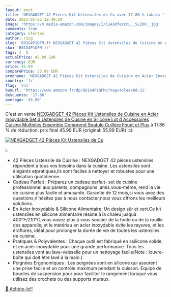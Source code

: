 ```yaml
---
layout: post
title: 'NEXGADGET 42 Pièces Kit Ustensiles de Cu avec 17.86 % rabais '
date: 2021-01-23 18:49:24
image: 'https://m.media-amazon.com/images/I/51AsRfezcPL._SL200_.jpg'
comments: true
category: ofertas
author: ring
slug: 'B01G4P1QFM-fr NEXGADGET 42 Pièces Kit Ustensiles de Cuisine en Acier...'
sku: 'B01G4P1QFM-fr'
tags: [  ]
actualPrice: 45.99 EUR
currency: EUR
price: 45.99
comparePrice: 55.99 EUR
prodname: 'NEXGADGET 42 Pièces Kit Ustensiles de Cuisine en Acier Inoxydable  Set d Ustensiles de Cusine en Silicone  Lot d Accessoires Cuisine  Multiples Ensemble Comprend Spatule  Cuillère  Fouet et Plus'
country: 'fr'
flag: '🇫🇷'
buyurl: 'https://www.amazon.fr/dp/B01G4P1QFM/?tag=tolees0d-21'
descuento: '17.86'
average: '45.99'
---
```


C'est en vente [NEXGADGET 42 Pièces Kit Ustensiles de Cuisine en Acier Inoxydable  Set d Ustensiles de Cusine en Silicone  Lot d Accessoires Cuisine  Multiples Ensemble Comprend Spatule  Cuillère  Fouet et Plus](https://www.amazon.fr/dp/B01G4P1QFM/?tag=tolees0d-21)  à  17.86 % de réduction, prix final  45.99 EUR (original: 55.99 EUR) ici:

[![NEXGADGET 42 Pièces Kit Ustensiles de Cu](https://m.media-amazon.com/images/I/51AsRfezcPL._SL200_.jpg)](https://www.amazon.fr/dp/B01G4P1QFM/?tag=tolees0d-21)

ℹ️:

- 42 Pièces Ustensile de Cuisine : NEXGADGET 42 pièces ustensiles répondent à tous vos besoins dans la cuisine. Les ustensiles sont élégants etpratiques,ils sont faciles à nettoyer et robustes pour une utilisation quotidienne.
- Cadeau Parfait : Préparez un cadeau parfait- set de cuisine professionnel aux parents, compagnons ,amis,vous-même, rend la vie de cuisine plus facile et amusante. Garantie de 12 mois,si vous avez des questions,n’hésitez pas à nous contacter,nous vous offrons les meilleurs solutions.
- En Acier Inoxydable & Silicone Alimentaire: Un design sûr et vert.Ce kit ustensiles en silicone alimentaire résiste à la chaleu jusquà 400°F/210°C,vous navez plus à vous soucier de la fonte ou de la rouille des appareils; et le matériau en acier inoxydable évite les rayures, et les éraflures, idéal pour prolonger la durée de vie de toutes les ustensiles de cuisine.
- Pratiques & Polyvalentes : Chaque outil est fabriqué en ssilicone solide, et en acier inoxydable pour une grande performance. Tous les ustensiles vont au lave-vaisselle pour un nettoyage facile(Note : louvre-boîte qui doit être lavé à la main.)
- Poignées Ergonomiques : Les poignées sont en silicone qui assurent une prise facile et un contrôle maximum pendant la cuisson. Equipé de boucles de suspension pour pour faciliter le rangement lorsque vous utilisez des crochets ou des supports muraux.

[🛒 Achète-le!!](https://www.amazon.fr/dp/B01G4P1QFM/?tag=tolees0d-21)
